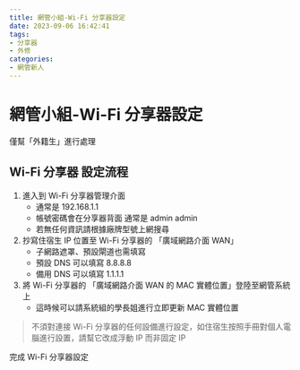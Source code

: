 ```yaml
---
title: 網管小組-Wi-Fi 分享器設定
date: 2023-09-06 16:42:41
tags:
- 分享器
- 外修
categories:
- 網管新人
---
```


# 網管小組-Wi-Fi 分享器設定

僅幫「外籍生」進行處理

## Wi-Fi 分享器 設定流程

1. 進入到 Wi-Fi 分享器管理介面
   - 通常是 192.168.1.1
   - 帳號密碼會在分享器背面 通常是 admin admin
   - 若無任何資訊請根據廠牌型號上網搜尋
2. 抄寫住宿生 IP 位置至 Wi-Fi 分享器的 「廣域網路介面 WAN」
   - 子網路遮罩、預設閘道也需填寫
   - 預設 DNS 可以填寫 8.8.8.8
   - 備用 DNS 可以填寫 1.1.1.1
3. 將 Wi-Fi 分享器的 「廣域網路介面 WAN 的 MAC 實體位置」登陸至網管系統上
   - 這時候可以請系統組的學長姐進行立即更新 MAC 實體位置

> 不須對連接 Wi-Fi 分享器的任何設備進行設定，如住宿生按照手冊對個人電腦進行設置，請幫它改成浮動 IP 而非固定 IP

完成 Wi-Fi 分享器設定
